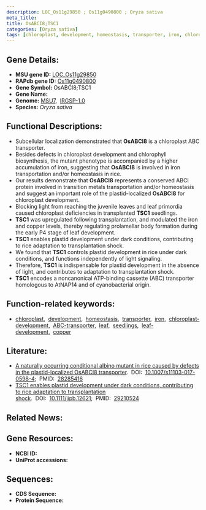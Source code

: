 ```yaml
---
description: LOC_Os11g29850 ; Os11g0490800 ; Oryza sativa
meta_title:
title: OsABCI8;TSC1
categories: [Oryza sativa]
tags: [chloroplast, development, homeostasis, transporter, iron, chloroplast development, ABC transporter, leaf, seedlings, leaf development, copper]
---
```


## Gene Details:
- **MSU gene ID:** [LOC_Os11g29850](http://rice.uga.edu/cgi-bin/ORF_infopage.cgi?orf=LOC_Os11g29850)  
- **RAPdb gene ID:** [Os11g0490800](https://rapdb.dna.affrc.go.jp/locus/?name=Os11g0490800)  
- **Gene Symbol:** OsABCI8;TSC1
- **Gene Name:**
- **Genome:**  [MSU7](http://rice.uga.edu/),&nbsp;&nbsp;[IRGSP-1.0](https://rapdb.dna.affrc.go.jp/download/irgsp1.html)
- **Species:** *Oryza sativa*

## Functional Descriptions:
   - Subcellular localization demonstrated that **OsABCI8** is a chloroplast ABC transporter.
   - Besides defects in chloroplast development and chlorophyll biosynthesis, the mutant phenotype is accompanied by a higher accumulation of iron, suggesting that **OsABCI8** is involved in iron transportation and/or homeostasis in rice.
   - Our results demonstrate that **OsABCI8** represents a conserved ABCI protein involved in transition metals transportation and/or homeostasis and suggest an important role of the plastid-localized **OsABCI8** for chloroplast development.
   - Blocking light from reaching the juvenile leaves and leaf primordia caused chloroplast deficiencies in transplanted **TSC1** seedlings.
   - **TSC1** was upregulated following transplantation, and modulated the iron and copper levels, thereby regulating prolamellar body formation during the early P4 stage of leaf development.
   - **TSC1** enables plastid development under dark conditions, contributing to rice adaptation to transplantation shock.
   - We found that **TSC1** controls plastid development in rice under dark conditions, and functions independently of light signaling.
   - Therefore, **TSC1** is indispensable for plastid development in the absence of light, and contributes to adaptation to transplantation shock.
   - **TSC1** encodes a noncanonical ATP-binding cassette (ABC) transporter homologous to AtNAP14 and of cyanobacterial origin.

## Function-related keywords:
   - [chloroplast](/tags/chloroplast/),&nbsp;&nbsp;[development](/tags/development/),&nbsp;&nbsp;[homeostasis](/tags/homeostasis/),&nbsp;&nbsp;[transporter](/tags/transporter/),&nbsp;&nbsp;[iron](/tags/iron/),&nbsp;&nbsp;[chloroplast-development](/tags/chloroplast-development/),&nbsp;&nbsp;[ABC-transporter](/tags/ABC-transporter/),&nbsp;&nbsp;[leaf](/tags/leaf/),&nbsp;&nbsp;[seedlings](/tags/seedlings/),&nbsp;&nbsp;[leaf-development](/tags/leaf-development/),&nbsp;&nbsp;[copper](/tags/copper/)

## Literature:
   - [A naturally occurring conditional albino mutant in rice caused by defects in the plastid-localized OsABCI8 transporter](https://www.doi.org/10.1007/s11103-017-0598-4).&nbsp;&nbsp;DOI:&nbsp;&nbsp;[10.1007/s11103-017-0598-4](https://www.doi.org/10.1007/s11103-017-0598-4);&nbsp;&nbsp;PMID:&nbsp;&nbsp;[28285416](https://pubmed.ncbi.nlm.nih.gov/28285416/)
   - [TSC1 enables plastid development under dark conditions, contributing to rice adaptation to transplantation shock](https://www.doi.org/10.1111/jipb.12621).&nbsp;&nbsp;DOI:&nbsp;&nbsp;[10.1111/jipb.12621](https://www.doi.org/10.1111/jipb.12621);&nbsp;&nbsp;PMID:&nbsp;&nbsp;[29210524](https://pubmed.ncbi.nlm.nih.gov/29210524/)

## Related News:

## Gene Resources:
- **NCBI ID:**  []()
- **UniProt accessions:** [](https://www.uniprot.org/uniprotkb//entry)

## Sequences:
- **CDS Sequence:**
- **Protein Sequence:**
